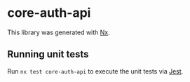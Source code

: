 # core-auth-api

This library was generated with [Nx](https://nx.dev).

## Running unit tests

Run `nx test core-auth-api` to execute the unit tests via [Jest](https://jestjs.io).
